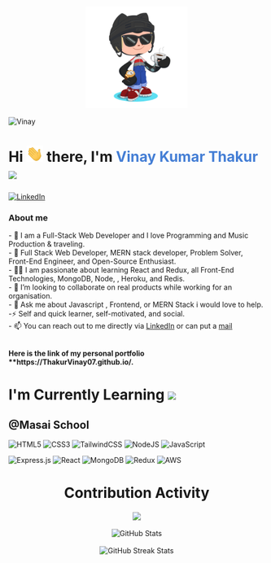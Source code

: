 <div align=center>
        <img src="https://raw.githubusercontent.com/AhmedFathyDev/AhmedFathyDev/main/GitHub.png" alt="GitHub Octocat Drinking a Cup of Coffee" height="200">
</div>
<p align="left"> <img src="https://komarev.com/ghpvc/?username=Vinay&label=Profile%20views&color=0e75b6&style=flat" alt="Vinay" /> </p>

# Hi <img src="https://raw.githubusercontent.com/ABSphreak/ABSphreak/master/gifs/Hi.gif" width="33"> there, I'm <span style="color: #447ED5">Vinay Kumar Thakur</span><img src="https://camo.githubusercontent.com/d3359cb00ab0b5ed8f2e1fe3fceb4fbaf3b614340f8c0db99c17b9f50b351770/68747470733a2f2f656d6f6a69732e736c61636b6d6f6a69732e636f6d2f656d6f6a69732f696d616765732f313533313834393433302f343234362f626c6f622d73756e676c61737365732e6769663f31353331383439343330" width="33">

[![LinkedIn](https://img.shields.io/badge/LinkedIn-0077B5?style=for-the-badge&logo=linkedin&logoColor=white)](https://www.linkedin.com/in/vinay-kumar-thakur-4217ab169/)




<h3>About me</h1>
- 🔭 I am a Full-Stack Web Developer and I love Programming and Music Production & traveling.<br>
- 🌱 Full Stack Web Developer, MERN stack developer, Problem Solver, Front-End Engineer, and Open-Source Enthusiast.<br>
- 👨‍💻 I am passionate about learning React and Redux, all Front-End Technologies, MongoDB, Node, , Heroku, and Redis.<br>
- 👯 I’m looking to collaborate on real products while working for an organisation.<br>
- 💬 Ask me about Javascript , Frontend, or MERN Stack i would love to help.<br>
-⚡ Self and quick learner, self-motivated, and social.<br>
- 📫 You can reach out to me directly via <a href="https://www.linkedin.com/in/vinay-kumar-thakur-4217ab169/">LinkedIn</a> or can put a <a href="mailto:002avithakur.07@gmail.com">mail</a>
<br>
<br>

<p>
    <strong>
        Here is the link of my personal portfolio **https://ThakurVinay07.github.io/.
    </strong>
</p>




# I'm Currently Learning <img src="https://camo.githubusercontent.com/beb64ff21c883e318e4f5db5231c2ba4175705bea1c9249e82a41ab375db4f75/68747470733a2f2f6d65646961322e67697068792e636f6d2f6d656469612f51737347456d706b79454f684243623765312f67697068792e6769663f6369643d656366303565343761306e336769316266716e74716d6f62386739616964316f796a327772336473336d67373030626c267269643d67697068792e676966" width="33"/>

## @Masai School

![HTML5](https://img.shields.io/badge/html5-%23E34F26.svg?style=for-the-badge&logo=html5&logoColor=white) ![CSS3](https://img.shields.io/badge/css3-%231572B6.svg?style=for-the-badge&logo=css3&logoColor=white) ![TailwindCSS](https://img.shields.io/badge/tailwindcss-%2338B2AC.svg?style=for-the-badge&logo=tailwind-css&logoColor=white) ![NodeJS](https://img.shields.io/badge/node.js-6DA55F?style=for-the-badge&logo=node.js&logoColor=white) ![JavaScript](https://img.shields.io/badge/javascript-%23323330.svg?style=for-the-badge&logo=javascript&logoColor=%23F7DF1E)

![Express.js](https://img.shields.io/badge/express.js-%23404d59.svg?style=for-the-badge&logo=express&logoColor=%2361DAFB) ![React](https://img.shields.io/badge/react-%2320232a.svg?style=for-the-badge&logo=react&logoColor=%2361DAFB) ![MongoDB](https://img.shields.io/badge/MongoDB-%234ea94b.svg?style=for-the-badge&logo=mongodb&logoColor=white) ![Redux](https://img.shields.io/badge/redux-%23593d88.svg?style=for-the-badge&logo=redux&logoColor=white) ![AWS](https://img.shields.io/badge/AWS-%23FF9900.svg?style=for-the-badge&logo=amazon-aws&logoColor=white)


 


 <div align=center>
        <h1>Contribution Activity</h1>
        <img align="center" src="https://github-readme-stats.vercel.app/api/top-langs/?username=ThakurVinay07&title_color=6FDA44&text_color=FFFFFF&show_icons=true&icon_color=6FDA44&include_all_commits=true&count_private=true&theme=dark"><br><br>
        <img src="https://github-readme-stats.vercel.app/api?username=ThakurVinay07&title_color=6FDA44&text_color=FFFFFF&show_icons=true&icon_color=6FDA44&include_all_commits=true&count_private=true&theme=dark" alt="GitHub Stats" height="200" />
        <br><br>
        <!--
        <img src="https://github-readme-stats.vercel.app/api/top-langs?username=Shubhampar&layout=compact&title_color=6FDA44&text_color=FFFFFF&theme=dark" alt="GitHub Most Used Languages" height="200" />
        <br>
        -->
        <img src="[![GitHub Streak](https://github-readme-streak-stats.herokuapp.com/?user=ThakurVinay07&theme=gruvbox&mode=weekly)]" alt="GitHub Streak Stats" height="200" />
        <br>
        <br>
    </div>
</div>